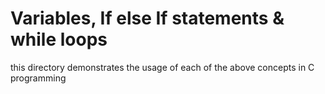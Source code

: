 # Variables, If else If statements & while loops

this directory demonstrates the usage of each of the above concepts
in C programming
